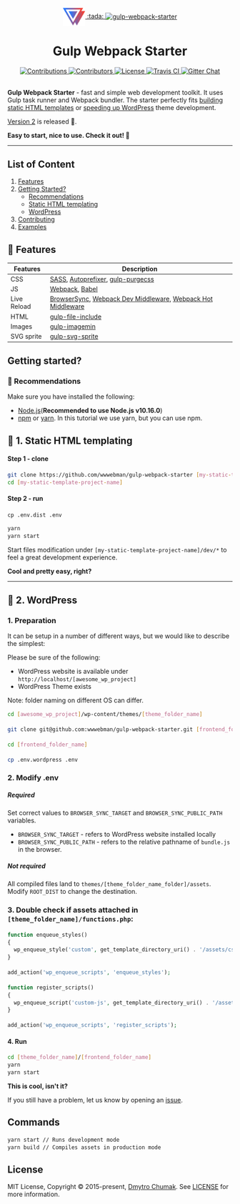 <div align="center">
  <a href="https://webman.pro">
    <img src="https://raw.githubusercontent.com/wwwebman/wwwebman/master/wwwebman.svg" width="50px" alt="webman.pro" valign="middle">
     :tada:
    <img alt="gulp-webpack-starter" src="https://user-images.githubusercontent.com/13425833/73493741-a2eefe00-43b3-11ea-8cae-202e646582ac.png" height="150px" valign="middle" />
  </a>
  <br />
  <h1>Gulp Webpack Starter</h1>
  <a href="https://github.com/wwwebman/gulp-webpack-starter/blob/master/CONTRIBUTING.md">
    <img src="https://img.shields.io/badge/contributions-welcome-brightgreen.svg?style=flat" alt="Contributions">
  </a>
  <a href="https://github.com/wwwebman/gulp-webpack-starter/blob/master/CONTRIBUTING.md">
    <img src="https://img.shields.io/github/contributors/wwwebman/gulp-webpack-starter.svg" alt="Contributors">
  </a>
  <a href="https://github.com/wwwebman/gulp-webpack-starter/blob/master/LICENSE">
    <img src="https://img.shields.io/github/license/mashape/apistatus.svg" alt="License">
  </a>
  <a href="https://travis-ci.org/wwwebman/gulp-webpack-starter">
    <img src="https://travis-ci.org/wwwebman/gulp-webpack-starter.svg?branch=master" alt="Travis CI">
  </a>
  <a href="https://gitter.im/gulp-webpack-starter/Lobby">
    <img src="https://img.shields.io/gitter/room/tj/git-extras.svg?style=flat-square" alt="Gitter Chat">
  </a>
</div>
<br />

**Gulp Webpack Starter** - fast and simple web development toolkit. 
It uses Gulp task runner and Webpack bundler.
The starter perfectly fits [building static HTML templates](#dart-1-static-html-templating) 
or [speeding up WordPress](#eyes-2-wordpress) theme development.

[Version 2](https://github.com/wwwebman/gulp-webpack-starter/releases/tag/v2.0.0) is released :tada:.

**Easy to start, nice to use. Check it out! :octopus:**
___

## List of Content

1. [Features](#gift-features)
1. [Getting Started?](#getting-started)
    * [Recommendations](#closed_book-recommendations)
    * [Static HTML templating](#dart-1-static-html-templating)
    * [WordPress](#eyes-2-wordpress)
1. [Contributing](./CONTRIBUTING.md)
1. [Examples](./examples)

## :gift: Features

|Features|Description|
|------------------|-----------|
|CSS| [SASS](http://sass-lang.com/), [Autoprefixer](https://github.com/postcss/autoprefixer), [gulp-purgecss](https://www.npmjs.com/package/gulp-purgecss)|
|JS|[Webpack](https://webpack.js.org/), [Babel](http://babeljs.io/)|
|Live Reload|[BrowserSync](http://www.browsersync.io/), [Webpack Dev Middleware](https://github.com/webpack/webpack-dev-middleware), [Webpack Hot Middleware](https://github.com/glenjamin/webpack-hot-middleware)|
|HTML| [gulp-file-include](https://www.npmjs.com/package/gulp-file-include)|
|Images| [gulp-imagemin](https://www.npmjs.com/package/gulp-imagemin)|
|SVG sprite| [gulp-svg-sprite](https://github.com/jkphl/gulp-svg-sprite)|

## Getting started?

### :closed_book: Recommendations

Make sure you have installed the following: 
* [Node.js](https://nodejs.org/)(**Recommended to use Node.js v10.16.0**)
* [npm](https://www.npmjs.com/) or [yarn](https://yarnpkg.com/en/). 
In this tutorial we use yarn, but you can use npm. 

## :dart: 1. Static HTML templating

#### Step 1 - clone

```bash
git clone https://github.com/wwwebman/gulp-webpack-starter [my-static-template-project-name]
cd [my-static-template-project-name]
```

#### Step 2 - run

`cp .env.dist .env`

```bash
yarn
yarn start
```

Start files modification under `[my-static-template-project-name]/dev/*` to feel a great 
development experience.

**Cool and pretty easy, right?**

***

## :eyes: 2. WordPress

### 1. Preparation

It can be setup in a number of different ways, but we would like to describe the simplest:

Please be sure of the following:
 - WordPress website is available under `http://localhost/[awesome_wp_project]`
 - WordPress Theme exists

Note: folder naming on different OS can differ.

```bash
cd [awesome_wp_project]/wp-content/themes/[theme_folder_name]

git clone git@github.com:wwwebman/gulp-webpack-starter.git [frontend_folder_name]

cd [frontend_folder_name]

cp .env.wordpress .env
```

### 2. Modify .env

##### Required

Set correct values to `BROWSER_SYNC_TARGET` and `BROWSER_SYNC_PUBLIC_PATH` variables.

- `BROWSER_SYNC_TARGET` - refers to WordPress website installed locally
- `BROWSER_SYNC_PUBLIC_PATH` - refers to the relative pathname of `bundle.js` in the browser.

##### Not required

All compiled files land to `themes/[theme_folder_name_folder]/assets`.
Modify `ROOT_DIST` to change the destination.

### 3. Double check if assets attached in `[theme_folder_name]/functions.php`:

```php
function enqueue_styles()
{
  wp_enqueue_style('custom', get_template_directory_uri() . '/assets/css/bundle.css', [], null);
}

add_action('wp_enqueue_scripts', 'enqueue_styles');

function register_scripts()
{
  wp_enqueue_script('custom-js', get_template_directory_uri() . '/assets/js/bundle.js', [], null, true);
}

add_action('wp_enqueue_scripts', 'register_scripts');
```

#### 4. Run

```bash
cd [theme_folder_name]/[frontend_folder_name]
yarn
yarn start
```

**This is cool, isn't it?**

If you still have a problem, let us know by opening an [issue](https://github.com/wwwebman/gulp-webpack-starter/issues).

## Commands

```bash
yarn start // Runs development mode
yarn build // Compiles assets in production mode
```

## License

MIT License, Copyright © 2015-present, [Dmytro Chumak](https://webman.pro).
See [LICENSE](./LICENSE) for more information.
